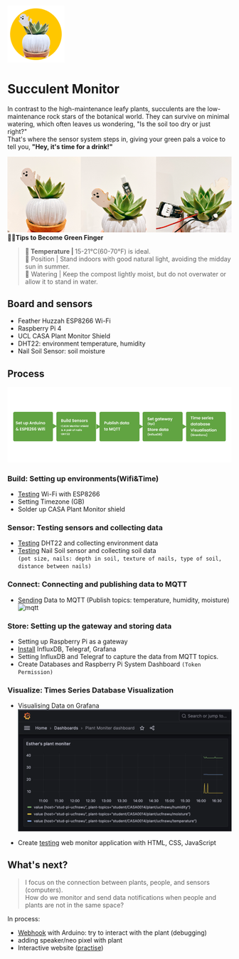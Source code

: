 ![icon](./img/icon.png)  
# Succulent Monitor
In contrast to the high-maintenance leafy plants, succulents are the low-maintenance rock stars of the botanical world. They can survive on minimal watering, which often leaves us wondering, "Is the soil too dry or just right?"<br> That's where the sensor system steps in, giving your green pals a voice to tell you,<b> "Hey, it's time for a drink!"  

![plant](./img/things.png)    
  **🤞🏻Tips to Become Green Finger**  
>🌱 Temperature | </b>15-21°C(60-70°F) is ideal. <br>
🌱 Position | </b>Stand indoors with good natural light, avoiding the midday sun in summer. <br>
🌱 Watering | </b>Keep the compost lightly moist, but do not overwater or allow it to stand in water.  

## Board and sensors  
- Feather Huzzah ESP8266 Wi-Fi  
- Raspberry Pi 4
- UCL CASA Plant Monitor Shield
- DHT22: environment temperature, humidity  
- Nail Soil Sensor: soil moisture  

## Process
![process](./img/process.png)   
### Build: Setting up environments(Wifi&Time)  
- [Testing](./testwifi_tz) Wi-Fi with ESP8266
- Setting Timezone (GB)
- Solder up CASA Plant Monitor shield
  
### Sensor: Testing sensors and collecting data  
- [Testing](./testDHT22) DHT22 and collecting environment data
- [Testing](./testMoisture) Nail Soil sensor and collecting soil data  
 `(pot size, nails: depth in soil, texture of nails, type of soil, distance between nails)`
 
### Connect: Connecting and publishing data to MQTT  
- [Sending](./testMQTT) Data to MQTT (Publish topics: temperature, humidity, moisture)       
  ![mqtt](https://github.com/sjosk/Plantmonitor/blob/main/testMQTT/Sending%20Soil%20Data%20to%20MQTT02.png?raw=true)
  
### Store: Setting up the gateway and storing data  
- Setting up Raspberry Pi as a gateway
- [Install](./testInfluxDB_Telegraf_Grafana) InfluxDB, Telegraf, Grafana
- Setting InfluxDB and Telegraf to capture the data from MQTT topics.
- Create Databases and Raspberry Pi System Dashboard
 `(Token Permission)`
  
### Visualize: Times Series Database Visualization  
- Visualising Data on Grafana
   ![grafana](./testInfluxDB_Telegraf_Grafana/Grafana.png)
  
- Create [testing](./testWeb/webv0.png) web monitor application with HTML, CSS, JavaScript

## What's next?  
>I focus on the connection between plants, people, and sensors (computers).  
>How do we monitor and send data notifications when people and plants are not in the same space?   

In process: 
- [Webhook](./testNotifications) with Arduino: try to interact with the plant (debugging)
- adding speaker/neo pixel with plant
- Interactive website  ([practise](./testWeb/3DWeb))
